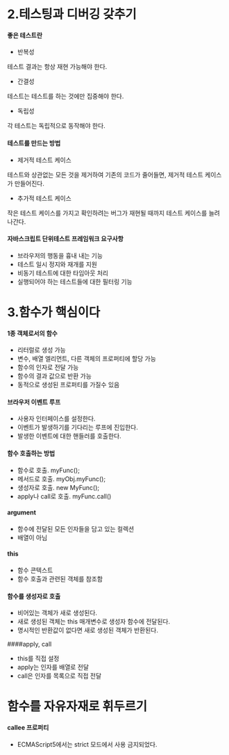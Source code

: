 2.테스팅과 디버깅 갖추기
===

#### 좋은 테스트란
- 반복성

테스트 결과는 항상 재현 가능해야 한다.


- 간결성

테스트는 테스트를 하는 것에만 집중해야 한다.

- 독립성

각 테스트는 독립적으로 동작해야 한다.


#### 테스트를 만드는 방법
- 제거적 테스트 케이스

테스트와 상관없는 모든 것을 제거하여 기존의 코드가 줄어들면, 제거적 테스트 케이스가 만들어진다.

- 추가적 테스트 케이스

작은 테스트 케이스를 가지고 확인하려는 버그가 재현될 때까지 테스트 케이스를 늘려 나간다.


#### 자바스크립트 단위테스트 프레임워크 요구사항
- 브라우저의 행동을 흉내 내는 기능
- 테스트 일시 정지와 재개를 지원
- 비동기 테스트에 대한 타임아웃 처리
- 실행되어야 하는 테스트들에 대한 필터링 기능

 
3.함수가 핵심이다
===

#### 1종 객체로서의 함수
- 리터럴로 생성 가능
- 변수, 배열 엘리먼트, 다른 객체의 프로퍼티에 할당 가능
- 함수의 인자로 전달 가능
- 함수의 결과 값으로 반환 가능
- 동적으로 생성된 프로퍼티를 가질수 있음

#### 브라우저 이벤트 루프
- 사용자 인터페이스를 설정한다.
- 이벤트가 발생하기를 기다리는 루프에 진입한다.
- 발생한 이벤트에 대한 핸들러를 호출한다.


#### 함수 호출하는 방법
- 함수로 호출. myFunc();
- 메서드로 호출. myObj.myFunc();
- 생성자로 호출. new MyFunc();
- apply나 call로 호출. myFunc.call()


#### argument
- 함수에 전달된 모든 인자들을 담고 있는 컬렉션
- 배열이 아님

#### this
- 함수 콘텍스트
- 함수 호출과 관련된 객체를 참조함

#### 함수를 생성자로 호출
- 비어있는 객체가 새로 생성된다.
- 새로 생성된 객체는 this 매개변수로 생성자 함수에 전달된다.
- 명시적인 반환값이 없다면 새로 생성된 객체가 반환된다.


####apply, call
- this를 직접 설정
- apply는 인자를 배열로 전달
- call은 인자를 목록으로 직접 전달


함수를 자유자재로 휘두르기
====

#### callee 프로퍼티
- ECMAScript5에서는 strict 모드에서 사용 금지되었다.
































